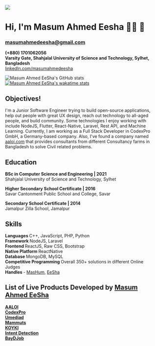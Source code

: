 <img src="https://github.com/masumahmedeesha/masumahmedeesha/blob/master/masum.jpeg" /> <br>

# Hi, I'm Masum Ahmed Eesha 👋🏾 🙂 <br>
###  masumahmedeesha@gmail.com <br>
<b> (+880) 1701062056 </b> <br>
<b> Varsity Gate, Shahjalal University of Science and Technology, Sylhet, Bangladesh </b> <br>
[linkedIn.com/masumahmedeesha](https://linkedin.com/in/masum-ahmed-eesha-11066614b)

![Masum Ahmed EeSha's GitHub stats](https://github-readme-stats.vercel.app/api?username=masumahmedeesha&count_private=true&show_icons=true&theme=cobalt)
[![Masum Ahmed EeSha's wakatime stats](https://github-readme-stats.vercel.app/api/wakatime?username=masumahmedeesha)](https://github.com/masumahmedeesha/github-readme-stats)

## Objectives!
I'm a Junior Software Engineer trying to build open-source applications, help out people with great UX design, reach out technology to all-aged people, and build community. Some technologies I enjoy working with include NodeJS, Flutter, React-Native, Laravel, Rest API, and Machine Learning. Currently, I am working as a Full Stack Developer in CodexPro GmbH, a Germany-based company. Also, I've found a company named [aaloi.com](https://aaloi.com) that provides consultants from different Consultancy farms in Bangladesh to solve Civil related problems.

## Education
  <b> BSc in Computer Science and Engineering | 2021 </b> <br>
  Shahjalal University of Science and Technology, Sylhet <br>
  
  <b> Higher Secondary School Certificate | 2016 </b> <br>
  Savar Cantonment Public School and College, Savar <br>
  
  <b> Secondary School Certificate | 2014 </b> <br>
  Jamalpur Zilla School, Jamalpur <br>
  
## Skills
<b> Languages </b> C++, JavaScript, PHP, Python <br>
<b> Framework </b> NodeJS, Laravel <br>
<b> Frontend </b>  ReactJS, Raw CSS, Bootstrap <br>
<b> Native Platform </b>  ReactNative <br>
<b> Database </b>  MongoDB, MySQL <br>
<b> Competitive Programming </b> Overall 350+ solutions in different Online Judges <br>
<b> Handles </b> - [MasHum](https://vjudge.net/user/MasHum), [EeSha](https://vjudge.net/user/EeSha)

## List of Live Products Developed by [Masum Ahmed EeSha](https://github.com/masumahmedeesha)
[<b> AALOI </b>](https://aaloi.com) <br>
[<b> CodexPro </b>](https://codexpro.eu) <br>
[<b> Umediad </b>](https://umediad.com) <br>
[<b> Mammuts </b>](https://play.google.com/store/apps/details?id=com.mammuts) <br>
[<b> KOYKI </b>](https://apps.apple.com/us/app/koyki/id1519676644) <br>
[<b> Intent Detection </b>](https://intent-detection.herokuapp.com) <br>
[<b> BayDJob </b>](https://apps.apple.com/il/app/baydjob/id1511388697)

